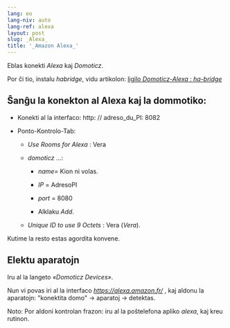 ```yaml
---
lang: eo
lang-niv: auto
lang-ref: alexa
layout: post
slug: _Alexa_
title: '_Amazon Alexa_'
---
```


Eblas konekti _Alexa_ kaj _Domoticz_.

Por ĉi tio, instalu _habridge_, vidu artikolon:
[ligilo _Domoticz-Alexa_ : _ha-bridge_](2021-08-14-habridge.md)


## Ŝanĝu la konekton al Alexa kaj la dommotiko:
- Konekti al la interfaco: http: // adreso_du_PI: 8082

- Ponto-Kontrolo-Tab:

  - _Use Rooms for Alexa_ : Vera

  - _domoticz_ ...:

    - _name=_ Kion ni volas.

    - _IP_ = AdresoPI

    - _port_ = 8080

    - Alklaku _Add_.

  - _Unique ID to use 9 Octets_ : Vera (_Vera_).

    
Kutime la resto estas agordita konvene.

## Elektu aparatojn
Iru al la langeto _«Domoticz Devices»_.

Nun vi povas iri al la interfaco _https://alexa.amazon.fr/_ , kaj aldonu la aparatojn:
"konektita domo" -> aparatoj -> detektas.

Noto: Por aldoni kontrolan frazon:
iru al la poŝtelefona apliko _alexa_, kaj kreu rutinon.



